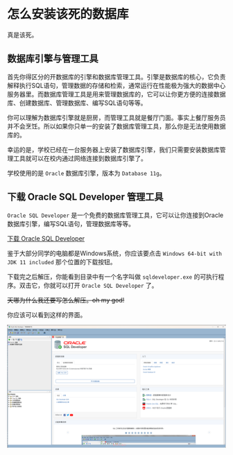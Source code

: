 # 怎么安装该死的数据库

真是该死。

## 数据库引擎与管理工具

首先你得区分的开数据库的引擎和数据库管理工具。引擎是数据库的核心，它负责解释执行SQL语句，管理数据的存储和检索，通常运行在性能极为强大的数据中心服务器里。而数据库管理工具是用来管理数据库的，它可以让你更方便的连接数据库、创建数据库、管理数据库、编写SQL语句等等。

你可以理解为数据库引擎就是厨房，而管理工具就是餐厅门面。事实上餐厅服务员并不会烹饪。所以如果你只单一的安装了数据库管理工具，那么你是无法使用数据库的。

幸运的是，学校已经在一台服务器上安装了数据库引擎，我们只需要安装数据库管理工具就可以在校内通过网络连接到数据库引擎了。

学校使用的是 `Oracle` 数据库引擎，版本为 `Database 11g`。

## 下载 Oracle SQL Developer 管理工具

`Oracle SQL Developer` 是一个免费的数据库管理工具，它可以让你连接到Oracle数据库引擎，编写SQL语句，管理数据库等等。

[下载 Oracle SQL Developer](https://www.oracle.com/database/sqldeveloper/technologies/download/)

鉴于大部分同学的电脑都是Windows系统，你应该要点击 `Windows 64-bit with JDK 11 included` 那个位置的下载按钮。

下载完之后解压，你能看到目录中有一个名字叫做 `sqldeveloper.exe` 的可执行程序。双击它，你就可以打开 `Oracle SQL Developer` 了。

~~天哪为什么我还要写怎么解压。oh my god!~~

你应该可以看到这样的界面。

![Oracle SQL Developer 主界面](imgs/Clip_2024-03-19_11-50-46.png)